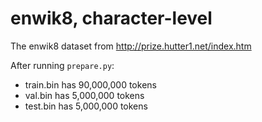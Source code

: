 
# enwik8, character-level

The enwik8 dataset from http://prize.hutter1.net/index.htm

After running `prepare.py`:

- train.bin has 90,000,000 tokens
- val.bin has 5,000,000 tokens
- test.bin has 5,000,000 tokens

